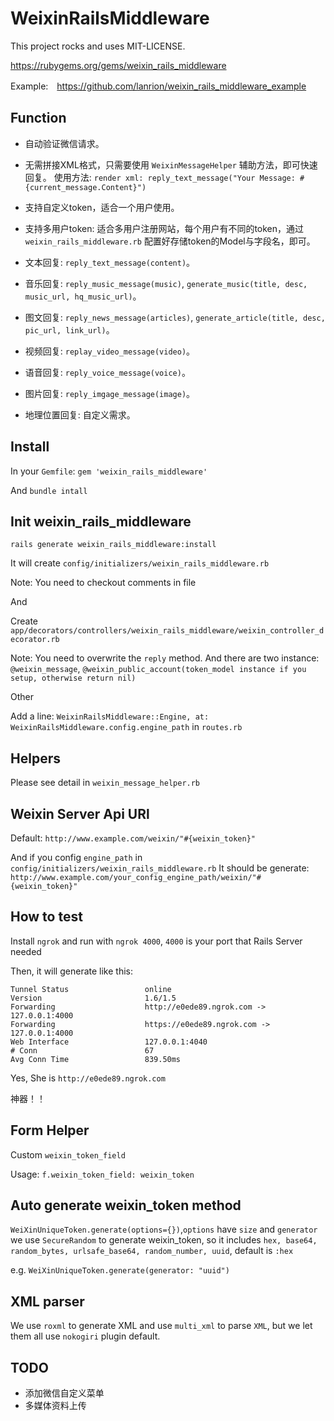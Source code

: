 # WeixinRailsMiddleware

This project rocks and uses MIT-LICENSE.

https://rubygems.org/gems/weixin_rails_middleware

Example:　https://github.com/lanrion/weixin_rails_middleware_example

## Function

  * 自动验证微信请求。

  * 无需拼接XML格式，只需要使用 `WeixinMessageHelper` 辅助方法，即可快速回复。
    使用方法: ` render xml: reply_text_message("Your Message: #{current_message.Content}") `

  * 支持自定义token，适合一个用户使用。

  * 支持多用户token: 适合多用户注册网站，每个用户有不同的token，通过 `weixin_rails_middleware.rb` 配置好存储token的Model与字段名，即可。

  * 文本回复: `reply_text_message(content)`。

  * 音乐回复: `reply_music_message(music)`, `generate_music(title, desc, music_url, hq_music_url)`。

  * 图文回复: `reply_news_message(articles)`, `generate_article(title, desc, pic_url, link_url)`。

  * 视频回复: `replay_video_message(video)`。

  * 语音回复: `reply_voice_message(voice)`。

  * 图片回复: `reply_imgage_message(image)`。

  * 地理位置回复: 自定义需求。

## Install

  In your `Gemfile`: `gem 'weixin_rails_middleware'`

  And `bundle intall`

## Init weixin_rails_middleware

  `rails generate weixin_rails_middleware:install`

  It will create `config/initializers/weixin_rails_middleware.rb`

  Note: You need to checkout comments in file

  And

  Create `app/decorators/controllers/weixin_rails_middleware/weixin_controller_decorator.rb`

  Note: You need to overwrite the `reply` method. And there are two instance: `@weixin_message`,
  `@weixin_public_account(token_model instance if you setup, otherwise return nil)`

  Other

  Add a line: `WeixinRailsMiddleware::Engine, at: WeixinRailsMiddleware.config.engine_path` in `routes.rb`

## Helpers

  Please see detail in `weixin_message_helper.rb`

## Weixin Server Api URl
  Default: `http://www.example.com/weixin/"#{weixin_token}"`

  And if you config `engine_path` in `config/initializers/weixin_rails_middleware.rb`
  It should be generate: `http://www.example.com/your_config_engine_path/weixin/"#{weixin_token}"`

## How to test
  Install `ngrok` and run with `ngrok 4000`, `4000` is your port that Rails Server needed

  Then, it will generate like this:

  ```
  Tunnel Status                 online
  Version                       1.6/1.5
  Forwarding                    http://e0ede89.ngrok.com -> 127.0.0.1:4000
  Forwarding                    https://e0ede89.ngrok.com -> 127.0.0.1:4000
  Web Interface                 127.0.0.1:4040
  # Conn                        67
  Avg Conn Time                 839.50ms

  ```

  Yes, She is `http://e0ede89.ngrok.com`

  神器！！

## Form Helper

  Custom `weixin_token_field`

  Usage: `f.weixin_token_field: weixin_token`

## Auto generate weixin_token method
  `WeiXinUniqueToken.generate(options={})`,`options` have `size` and `generator`
  we use `SecureRandom` to generate weixin_token, so it includes `hex, base64, random_bytes, urlsafe_base64, random_number, uuid`, default is `:hex`

  e.g. `WeiXinUniqueToken.generate(generator: "uuid")`

## XML parser
  We use `roxml` to generate XML and use `multi_xml` to parse `XML`, but we let them all use `nokogiri` plugin default.

## TODO

  * 添加微信自定义菜单
  * 多媒体资料上传

